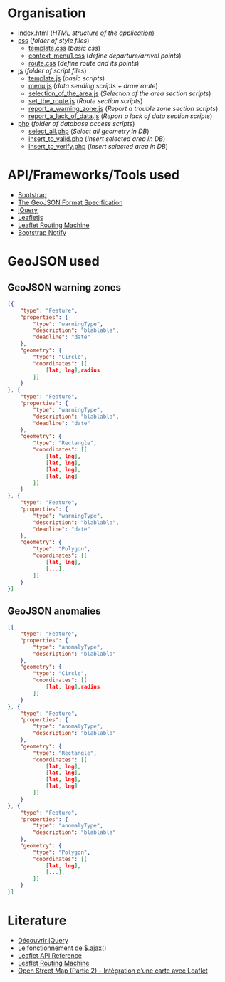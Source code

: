 # Organisation
* [index.html](index.html) (*HTML structure of the application*)
* [css](css) (*folder of style files*)
  * [template.css](css/template.css) (*basic css*)
  * [context_menu1.css](css/context_menu1.css) (*define departure/arrival points*)
  * [route.css](css/route.css) (*define route and its points*)
* [js](js) (*folder of script files*)
  * [template.js](js/template.js) (*basic scripts*)
  * [menu.js](js/menu.js) (*data sending scripts + draw route*)
  * [selection_of_the_area.js](js/selection_of_the_area.js) (*Selection of the area section scripts*)
  * [set_the_route.js](js/set_the_route.js) (*Route section scripts*)
  * [report_a_warning_zone.js](js/report_a_warning_zone.js) (*Report a trouble zone section scripts*)
  * [report_a_lack_of_data.js](js/report_a_lack_of_data.js) (*Report a lack of data section scripts*)
* [php](php) (*folder of database access scripts*)
  * [select_all.php](php/select_all.php) (*Select all geometry in DB*)
  * [insert_to_valid.php](php/insert_to_valid.php) (*Insert selected area in DB*)
  * [insert_to_verify.php](php/insert_to_verify.php) (*Insert selected area in DB*)

# API/Frameworks/Tools used
* [Bootstrap](http://getbootstrap.com/)
* [The GeoJSON Format Specification](http://geojson.org/geojson-spec.html)
* [jQuery](https://jquery.com/)
* [Leafletjs](http://leafletjs.com/)
* [Leaflet Routing Machine](http://www.liedman.net/leaflet-routing-machine/)
* [Bootstrap Notify](http://bootstrap-notify.remabledesigns.com/)

# GeoJSON used
## GeoJSON warning zones
```json
[{
    "type": "Feature",
    "properties": {
        "type": "warningType",
        "description": "blablabla",
        "deadline": "date"
    },
    "geometry": {
        "type": "Circle",
        "coordinates": [[
            [lat, lng],radius
        ]]
    }
}, {
    "type": "Feature",
    "properties": {
        "type": "warningType",
        "description": "blablabla",
        "deadline": "date"
    },
    "geometry": {
        "type": "Rectangle",
        "coordinates": [[
            [lat, lng],
            [lat, lng],
            [lat, lng],
            [lat, lng]
        ]]
    }
}, {
    "type": "Feature",
    "properties": {
        "type": "warningType",
        "description": "blablabla",
        "deadline": "date"
    },
    "geometry": {
        "type": "Polygon",
        "coordinates": [[
            [lat, lng],
            [...],
        ]]
    }
}]
```
## GeoJSON anomalies
```json
[{
    "type": "Feature",
    "properties": {
        "type": "anomalyType",
        "description": "blablabla"
    },
    "geometry": {
        "type": "Circle",
        "coordinates": [[
            [lat, lng],radius
        ]]
    }
}, {
    "type": "Feature",
    "properties": {
        "type": "anomalyType",
        "description": "blablabla"
    },
    "geometry": {
        "type": "Rectangle",
        "coordinates": [[
            [lat, lng],
            [lat, lng],
            [lat, lng],
            [lat, lng]
        ]]
    }
}, {
    "type": "Feature",
    "properties": {
        "type": "anomalyType",
        "description": "blablabla"
    },
    "geometry": {
        "type": "Polygon",
        "coordinates": [[
            [lat, lng],
            [...],
        ]]
    }
}]
```
# Literature
* [Découvrir jQuery](https://openclassrooms.com/courses/jquery-ecrivez-moins-pour-faire-plus/decouvrir-jquery)
* [Le fonctionnement de $.ajax()](https://openclassrooms.com/courses/un-site-web-dynamique-avec-jquery/le-fonctionnement-de-ajax)
* [Leaflet API Reference](http://leafletjs.com/reference.html)
* [Leaflet Routing Machine](http://www.liedman.net/leaflet-routing-machine/#getting-started)
* [Open Street Map (Partie 2) – Intégration d’une carte avec Leaflet](https://blog.netapsys.fr/open-street-map-partie-2-integration-dune-carte-avec-leaflet/)
